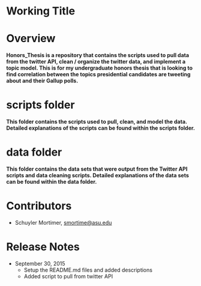 # Working Title

Overview
=====
**Honors_Thesis is a repository that contains the scripts used to pull data from the twitter API, clean / organize the twitter data, and implement a topic model. This is for my undergraduate honors thesis that is looking to find correlation between the topics presidential candidates are tweeting about and their Gallup polls.**

scripts folder
=====
**This folder contains the scripts used to pull, clean, and model the data. Detailed explanations of the scripts can be found within the scripts folder.**

data folder
=====
**This folder contains the data sets that were output from the Twitter API scripts and data cleaning scripts. Detailed explanations of the data sets can be found within the data folder.**

Contributors
========
- Schuyler Mortimer, smortime@asu.edu

Release Notes
========
- September 30, 2015
  - Setup the README.md files and added descriptions
  - Added script to pull from twitter API
